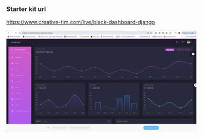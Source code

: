 ### Starter kit url  
https://www.creative-tim.com/live/black-dashboard-django

![alt text](images/screenshot-starterkit.png)
